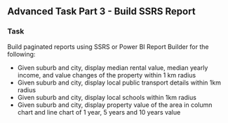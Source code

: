## Advanced Task Part 3 - Build SSRS Report

### Task

Build paginated reports using SSRS or Power BI Report Builder for the following:

- Given suburb and city, display median rental value, median yearly income, and value changes of the property within 1 km radius
- Given suburb and city, display local public transport details within 1km radius
- Given suburb and city, display local schools within 1km radius
- Given suburb and city, display property value of the area in column chart and line chart of 1 year, 5 years and 10 years value
